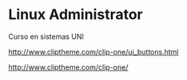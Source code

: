 # Linux Administrator

Curso en sistemas UNI

http://www.cliptheme.com/clip-one/ui_buttons.html

http://www.cliptheme.com/clip-one/
